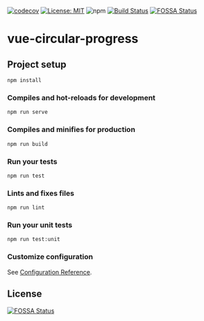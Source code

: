[![codecov](https://codecov.io/gh/dreambo8563/vue-circular-progress/branch/master/graph/badge.svg)](https://codecov.io/gh/dreambo8563/vue-circular-progress)
[![License: MIT](https://img.shields.io/badge/License-MIT-yellow.svg)](https://opensource.org/licenses/MIT)
![npm](https://img.shields.io/npm/dt/vue-circular-progress.svg?style=flat)
[![Build Status](https://travis-ci.com/dreambo8563/vue-circular-progress.svg?branch=master)](https://travis-ci.com/dreambo8563/vue-circular-progress)
[![FOSSA Status](https://app.fossa.io/api/projects/git%2Bgithub.com%2Fdreambo8563%2Fvue-circular-progress.svg?type=shield)](https://app.fossa.io/projects/git%2Bgithub.com%2Fdreambo8563%2Fvue-circular-progress?ref=badge_shield)

# vue-circular-progress

## Project setup

```
npm install
```

### Compiles and hot-reloads for development

```
npm run serve
```

### Compiles and minifies for production

```
npm run build
```

### Run your tests

```
npm run test
```

### Lints and fixes files

```
npm run lint
```

### Run your unit tests

```
npm run test:unit
```

### Customize configuration

See [Configuration Reference](https://cli.vuejs.org/config/).


## License
[![FOSSA Status](https://app.fossa.io/api/projects/git%2Bgithub.com%2Fdreambo8563%2Fvue-circular-progress.svg?type=large)](https://app.fossa.io/projects/git%2Bgithub.com%2Fdreambo8563%2Fvue-circular-progress?ref=badge_large)